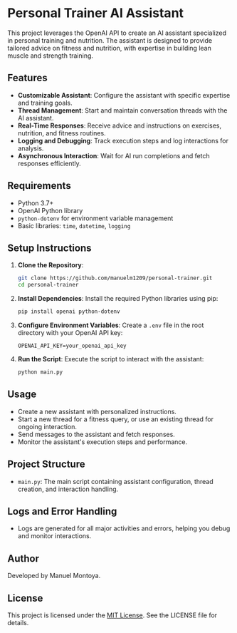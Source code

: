 
# Personal Trainer AI Assistant

This project leverages the OpenAI API to create an AI assistant specialized in personal training and nutrition. The assistant is designed to provide tailored advice on fitness and nutrition, with expertise in building lean muscle and strength training.

## Features

- **Customizable Assistant**: Configure the assistant with specific expertise and training goals.
- **Thread Management**: Start and maintain conversation threads with the AI assistant.
- **Real-Time Responses**: Receive advice and instructions on exercises, nutrition, and fitness routines.
- **Logging and Debugging**: Track execution steps and log interactions for analysis.
- **Asynchronous Interaction**: Wait for AI run completions and fetch responses efficiently.

## Requirements

- Python 3.7+
- OpenAI Python library
- `python-dotenv` for environment variable management
- Basic libraries: `time`, `datetime`, `logging`

## Setup Instructions

1. **Clone the Repository**:
   ```bash
   git clone https://github.com/manuelm1209/personal-trainer.git
   cd personal-trainer
   ```

2. **Install Dependencies**:
   Install the required Python libraries using pip:
   ```bash
   pip install openai python-dotenv
   ```

3. **Configure Environment Variables**:
   Create a `.env` file in the root directory with your OpenAI API key:
   ```
   OPENAI_API_KEY=your_openai_api_key
   ```

4. **Run the Script**:
   Execute the script to interact with the assistant:
   ```bash
   python main.py
   ```

## Usage

- Create a new assistant with personalized instructions.
- Start a new thread for a fitness query, or use an existing thread for ongoing interaction.
- Send messages to the assistant and fetch responses.
- Monitor the assistant's execution steps and performance.

## Project Structure

- `main.py`: The main script containing assistant configuration, thread creation, and interaction handling.

## Logs and Error Handling

- Logs are generated for all major activities and errors, helping you debug and monitor interactions.

## Author

Developed by Manuel Montoya.

## License

This project is licensed under the [MIT License](LICENSE). See the LICENSE file for details.
